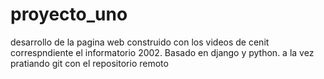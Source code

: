 # proyecto_uno
desarrollo de la pagina web construido con los videos de cenit correspndiente el informatorio 2002.
Basado en django y python.
a la vez pratiando git con el repositorio remoto
